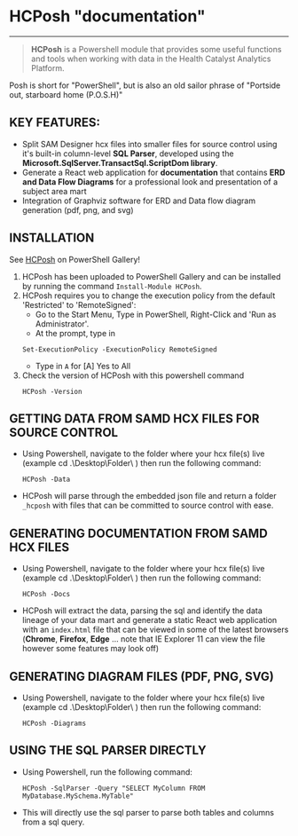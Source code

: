 # **HCPosh** "documentation"
---

> **HCPosh** is a Powershell module that provides some useful functions and tools when working with data in the Health Catalyst Analytics Platform.

Posh is short for "PowerShell", but is also an old sailor phrase of "Portside out, starboard home (P.O.S.H)"

## KEY FEATURES:

* Split SAM Designer hcx files into smaller files for source control using it's built-in column-level **SQL Parser**, developed using the **Microsoft.SqlServer.TransactSql.ScriptDom library**.
* Generate a React web application for **documentation** that contains **ERD and Data Flow Diagrams** for a professional look and presentation of a subject area mart
* Integration of Graphviz software for ERD and Data flow diagram generation (pdf, png, and svg)

## INSTALLATION
See [HCPosh](https://www.powershellgallery.com/packages/HCPosh) on PowerShell Gallery!

1. HCPosh has been uploaded to PowerShell Gallery and can be installed by running the command `Install-Module HCPosh`.
2. HCPosh requires you to change the execution policy from the default 'Restricted' to 'RemoteSigned':
    * Go to the Start Menu, Type in PowerShell, Right-Click and 'Run as Administrator'.
    * At the prompt, type in
    ```
    Set-ExecutionPolicy -ExecutionPolicy RemoteSigned
    ```
    * Type in `A` for [A] Yes to All
4. Check the version of HCPosh with this powershell command
    ```
    HCPosh -Version
    ```

## GETTING DATA FROM SAMD HCX FILES FOR SOURCE CONTROL
* Using Powershell, navigate to the folder where your hcx file(s) live (example cd .\Desktop\Folder\ ) then run the following command:
    ```
    HCPosh -Data
    ```
* HCPosh will parse through the embedded json file and return a folder `_hcposh` with files that can be committed to source control with ease.

## GENERATING DOCUMENTATION FROM SAMD HCX FILES

* Using Powershell, navigate to the folder where your hcx file(s) live (example cd .\Desktop\Folder\ ) then run the following command:

    ```
    HCPosh -Docs
    ```
* HCPosh will extract the data, parsing the sql and identify the data lineage of your data mart and generate a static React web application with an `index.html` file that can be viewed in some of the latest browsers (**Chrome**, **Firefox**, **Edge** ... note that IE Explorer 11 can view the file however some features may look off)

## GENERATING DIAGRAM FILES (PDF, PNG, SVG)

* Using Powershell, navigate to the folder where your hcx file(s) live (example cd .\Desktop\Folder\ ) then run the following command:
    ```
    HCPosh -Diagrams
    ```

## USING THE SQL PARSER DIRECTLY

* Using Powershell, run the following command:
    ```
    HCPosh -SqlParser -Query "SELECT MyColumn FROM MyDatabase.MySchema.MyTable"
    ```
* This will directly use the sql parser to parse both tables and columns from a sql query.
